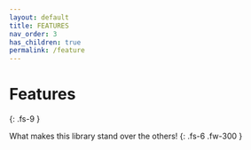 ```yaml
---
layout: default
title: FEATURES
nav_order: 3
has_children: true
permalink: /feature
---
```


# Features
{: .fs-9 }

What makes this library stand over the others!
{: .fs-6 .fw-300 }